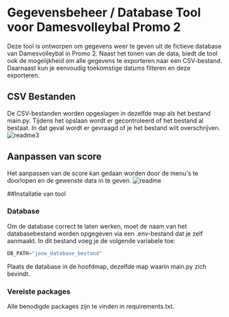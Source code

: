 # Gegevensbeheer / Database Tool voor Damesvolleybal Promo 2
Deze tool is ontworpen om gegevens weer te geven uit de fictieve database van Damesvolleybal in Promo 2. Naast het tonen van de data, biedt de tool ook de mogelijkheid om alle gegevens te exporteren naar een CSV-bestand. Daarnaast kun je eenvoudig toekomstige datums filteren en deze exporteren.
## CSV Bestanden
De CSV-bestanden worden opgeslagen in dezelfde map als het bestand main.py. Tijdens het opslaan wordt er gecontroleerd of het bestand al bestaat. In dat geval wordt er gevraagd of je het bestand wilt overschrijven.
![readme3](https://github.com/user-attachments/assets/b410b71e-0e67-49c8-878b-53012218fd4b)

## Aanpassen van score
Het aanpassen van de score kan gedaan worden door de menu's te doorlopen en de gewenste data in te geven.
![readme](https://github.com/user-attachments/assets/63fbaa4e-6957-4e7a-9d62-7ee1a6048189)

##Installatie van tool
### Database
Om de database correct te laten werken, moet de naam van het databasebestand worden opgegeven via een .env-bestand dat je zelf aanmaakt. In dit bestand voeg je de volgende variabele toe:


```python
DB_PATH="jouw_database_bestand"
```
Plaats de database in de hoofdmap, dezelfde map waarin main.py zich bevindt.

### Vereiste packages
Alle benodigde packages zijn te vinden in requirements.txt.
